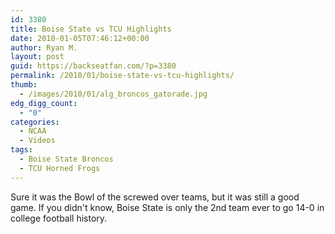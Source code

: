 ```yaml
---
id: 3380
title: Boise State vs TCU Highlights
date: 2010-01-05T07:46:12+00:00
author: Ryan M.
layout: post
guid: https://backseatfan.com/?p=3380
permalink: /2010/01/boise-state-vs-tcu-highlights/
thumb:
  - /images/2010/01/alg_broncos_gatorade.jpg
edg_digg_count:
  - "0"
categories:
  - NCAA
  - Videos
tags:
  - Boise State Broncos
  - TCU Horned Frogs
---
```


<div class="entry">
  <p>
  </p>

  <p>
    Sure it was the Bowl of the screwed over teams, but it was still a good game. If you didn't know, Boise State is only the 2nd team ever to go 14-0 in college football history.
  </p>
</div>
